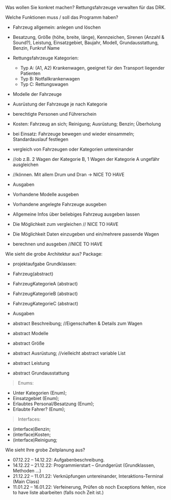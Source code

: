 Was wollen Sie konkret machen?
Rettungsfahrzeuge verwalten für das DRK.

Welche Funktionen muss / soll das Programm haben?
  - Fahrzeug allgemein: anlegen und löschen
  - Besatzung, Größe (höhe, breite, länge), Kennzeichen, Sirenen (Anzahl & Sound?), Leistung, Einsatzgebiet, Baujahr, Modell, Grundausstattung, Benzin, Funkruf Name
  - Rettungsfahrzeuge Kategorien:
      - Typ A: (A1, A2) Krankenwagen, geeignet für den Transport liegender Patienten
      - Typ B: Notfallkrankenwagen
      - Typ C: Rettungswagen
  - Modelle der Fahrzeuge
  - Ausrüstung der Fahrzeuge je nach Kategorie
  - berechtigte Personen und Führerschein
  - Kosten: Fahrzeug an sich; Reinigung; Ausrüstung; Benzin; Überholung
  - bei Einsatz: Fahrzeuge bewegen und wieder einsammeln; Standardauslauf festlegen

  - vergleich von Fahrzeugen oder Kategorien untereinander
  - //ob z.B. 2 Wagen der Kategorie B, 1 Wagen der Kategorie A ungefähr ausgleichen 
  - //können. Mit allem Drum und Dran -> NICE TO HAVE
  
  - Ausgaben
  - Vorhandene Modelle ausgeben
  - Vorhandene angelegte Fahrzeuge ausgeben
  - Allgemeine Infos über beliebiges Fahrzeug ausgeben lassen
  - Die Möglichkeit zum vergleichen // NICE TO HAVE
  - Die Möglichkeit Daten einzugeben und ein/mehrere passende Wagen 
  - berechnen und ausgeben //NICE TO HAVE


Wie sieht die grobe Architektur aus?
Package: 
  - projektaufgabe
Grundklassen:
  - Fahrzeug(abstract)
  - FahrzeugKategorieA (abstract)
  - FahrzeugKategorieB (abstract)
  - FahrzeugKategorieC (abstract)
  - Ausgaben

  - abstract Beschreibung; //Eigenschaften & Details zum Wagen
  - abstract Modelle
  - abstract Größe
  - abstract Ausrüstung; //vielleicht abstract variable List
  - abstract Leistung
  - abstract Grundausstattung
>Enums:
  - Unter Kategorien (Enum);
  - Einsatzgebiet (Enum);
  - Erlaubtes Personal/Besatzung (Enum);
  - Erlaubte Fahrer? (Enum);
>Interfaces:
  - (interface)Benzin;
  - (interface)Kosten;
  - (interface)Reinigung;
  
Wie sieht Ihre grobe Zeitplanung aus?
  - 07.12.22 – 14.12.22: Aufgabenbeschreibung.
  - 14.12.22 – 21.12.22: Programmierstart – Grundgerüst (Grundklassen, Methoden …)
  - 21.12.22 – 11.01.22: Verknüpfungen untereinander, Interaktions-Terminal (Main Class)
  - 11.01.22 – 16.01.22: Verfeinerung, Prüfen ob noch Exceptions fehlen, nice to have liste abarbeiten (falls noch Zeit ist.) 
